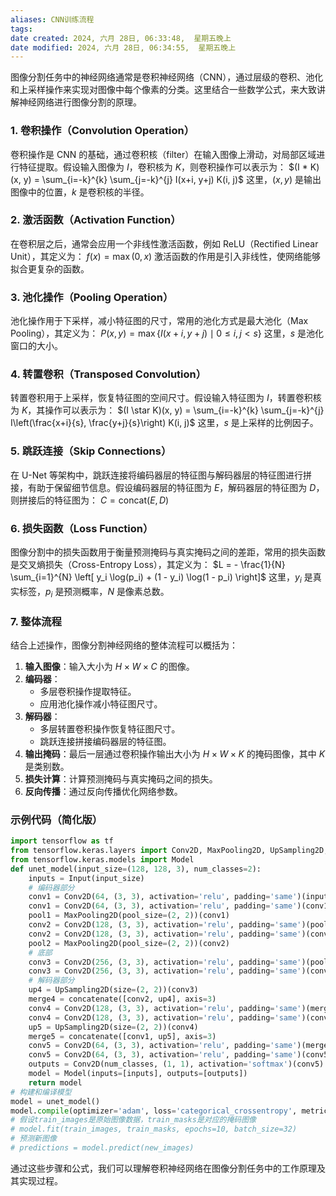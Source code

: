 ```yaml
---
aliases: CNN训练流程
tags:
date created: 2024, 六月 28日, 06:33:48,  星期五晚上
date modified: 2024, 六月 28日, 06:34:55,  星期五晚上
---
```

图像分割任务中的神经网络通常是卷积神经网络（CNN），通过层级的卷积、池化和上采样操作来实现对图像中每个像素的分类。这里结合一些数学公式，来大致讲解神经网络进行图像分割的原理。
### 1. 卷积操作（Convolution Operation）
卷积操作是 CNN 的基础，通过卷积核（filter）在输入图像上滑动，对局部区域进行特征提取。假设输入图像为 $I$，卷积核为 $K$，则卷积操作可以表示为：
$(I * K)(x, y) = \sum_{i=-k}^{k} \sum_{j=-k}^{j} I(x+i, y+j) K(i, j)$
这里，$(x, y)$ 是输出图像中的位置，$k$ 是卷积核的半径。
### 2. 激活函数（Activation Function）
在卷积层之后，通常会应用一个非线性激活函数，例如 ReLU（Rectified Linear Unit），其定义为：
$f(x) = \max(0, x)$
激活函数的作用是引入非线性，使网络能够拟合更复杂的函数。
### 3. 池化操作（Pooling Operation）
池化操作用于下采样，减小特征图的尺寸，常用的池化方式是最大池化（Max Pooling），其定义为：
$P(x, y) = \max \{ I(x + i, y + j) \mid 0 \leq i, j < s \}$
这里，$s$ 是池化窗口的大小。
### 4. 转置卷积（Transposed Convolution）
转置卷积用于上采样，恢复特征图的空间尺寸。假设输入特征图为 $I$，转置卷积核为 $K$，其操作可以表示为：
$(I \star K)(x, y) = \sum_{i=-k}^{k} \sum_{j=-k}^{j} I\left(\frac{x+i}{s}, \frac{y+j}{s}\right) K(i, j)$
这里，$s$ 是上采样的比例因子。
### 5. 跳跃连接（Skip Connections）
在 U-Net 等架构中，跳跃连接将编码器层的特征图与解码器层的特征图进行拼接，有助于保留细节信息。假设编码器层的特征图为 $E$，解码器层的特征图为 $D$，则拼接后的特征图为：
$C = \text{concat}(E, D)$
### 6. 损失函数（Loss Function）
图像分割中的损失函数用于衡量预测掩码与真实掩码之间的差距，常用的损失函数是交叉熵损失（Cross-Entropy Loss），其定义为：
$L = - \frac{1}{N} \sum_{i=1}^{N} \left[ y_i \log(p_i) + (1 - y_i) \log(1 - p_i) \right]$
这里，$y_i$ 是真实标签，$p_i$ 是预测概率，$N$ 是像素总数。
### 7. 整体流程
结合上述操作，图像分割神经网络的整体流程可以概括为：
1. **输入图像**：输入大小为 $H \times W \times C$ 的图像。
2. **编码器**：
   - 多层卷积操作提取特征。
   - 应用池化操作减小特征图尺寸。
3. **解码器**：
   - 多层转置卷积操作恢复特征图尺寸。
   - 跳跃连接拼接编码器层的特征图。
4. **输出掩码**：最后一层通过卷积操作输出大小为 $H \times W \times K$ 的掩码图像，其中 $K$ 是类别数。
5. **损失计算**：计算预测掩码与真实掩码之间的损失。
6. **反向传播**：通过反向传播优化网络参数。
### 示例代码（简化版）
```python
import tensorflow as tf
from tensorflow.keras.layers import Conv2D, MaxPooling2D, UpSampling2D, concatenate, Input
from tensorflow.keras.models import Model
def unet_model(input_size=(128, 128, 3), num_classes=2):
    inputs = Input(input_size)
    # 编码器部分
    conv1 = Conv2D(64, (3, 3), activation='relu', padding='same')(inputs)
    conv1 = Conv2D(64, (3, 3), activation='relu', padding='same')(conv1)
    pool1 = MaxPooling2D(pool_size=(2, 2))(conv1)
    conv2 = Conv2D(128, (3, 3), activation='relu', padding='same')(pool1)
    conv2 = Conv2D(128, (3, 3), activation='relu', padding='same')(conv2)
    pool2 = MaxPooling2D(pool_size=(2, 2))(conv2)
    # 底部
    conv3 = Conv2D(256, (3, 3), activation='relu', padding='same')(pool2)
    conv3 = Conv2D(256, (3, 3), activation='relu', padding='same')(conv3)
    # 解码器部分
    up4 = UpSampling2D(size=(2, 2))(conv3)
    merge4 = concatenate([conv2, up4], axis=3)
    conv4 = Conv2D(128, (3, 3), activation='relu', padding='same')(merge4)
    conv4 = Conv2D(128, (3, 3), activation='relu', padding='same')(conv4)
    up5 = UpSampling2D(size=(2, 2))(conv4)
    merge5 = concatenate([conv1, up5], axis=3)
    conv5 = Conv2D(64, (3, 3), activation='relu', padding='same')(merge5)
    conv5 = Conv2D(64, (3, 3), activation='relu', padding='same')(conv5)
    outputs = Conv2D(num_classes, (1, 1), activation='softmax')(conv5)
    model = Model(inputs=[inputs], outputs=[outputs])
    return model
# 构建和编译模型
model = unet_model()
model.compile(optimizer='adam', loss='categorical_crossentropy', metrics=['accuracy'])
# 假设train_images是原始图像数据，train_masks是对应的掩码图像
# model.fit(train_images, train_masks, epochs=10, batch_size=32)
# 预测新图像
# predictions = model.predict(new_images)
```
通过这些步骤和公式，我们可以理解卷积神经网络在图像分割任务中的工作原理及其实现过程。
